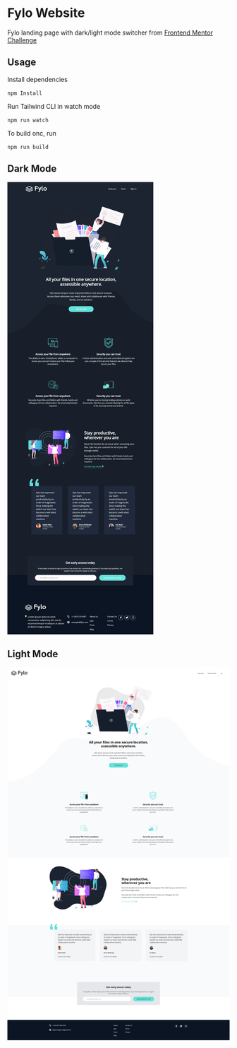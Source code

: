 # Fylo Website

Fylo landing page with dark/light mode switcher from [Frontend Mentor Challenge](https://www.frontendmentor.io/challenges/loopstudios-landing-page-N88J5Onjw)

## Usage

Install dependencies

```
npm Install
```

Run Tailwind CLI in watch mode

```
npm run watch
```

To build onc, run
```
npm run build
```

## Dark Mode

![Alt text](images/fylo.png)

## Light Mode

![Alt text](images/fylo-light-mode.png)
